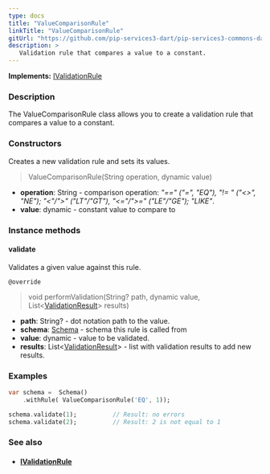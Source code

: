 ```yaml
---
type: docs
title: "ValueComparisonRule"
linkTitle: "ValueComparisonRule"
gitUrl: "https://github.com/pip-services3-dart/pip-services3-commons-dart"
description: >
   Validation rule that compares a value to a constant.
---
```


**Implements:** [IValidationRule](../ivalidation_rule)

### Description

The ValueComparisonRule class allows you to create a validation rule that compares a value to a constant.

### Constructors
Creates a new validation rule and sets its values.

> ValueComparisonRule(String operation, dynamic value)

- **operation**: String - comparison operation: *"==" ("=", "EQ"), "!= " ("<>", "NE"); "<"/">" ("LT"/"GT"), "<="/">=" ("LE"/"GE"); "LIKE"*.
- **value**: dynamic - constant value to compare to

### Instance methods

#### validate
Validates a given value against this rule.

`@override`
> void performValidation(String? path, dynamic value, List<[ValidationResult](../validation_result)> results)

- **path**: String? - dot notation path to the value.
- **schema**: [Schema](../schema) - schema this rule is called from
- **value**: dynamic - value to be validated.
- **results**: List<[ValidationResult](../validation_result)> - list with validation results to add new results.

### Examples
```dart
var schema =  Schema()
    .withRule( ValueComparisonRule('EQ', 1));

schema.validate(1);          // Result: no errors
schema.validate(2);          // Result: 2 is not equal to 1
```

### See also
- #### [IValidationRule](../ivalidation_rule)
